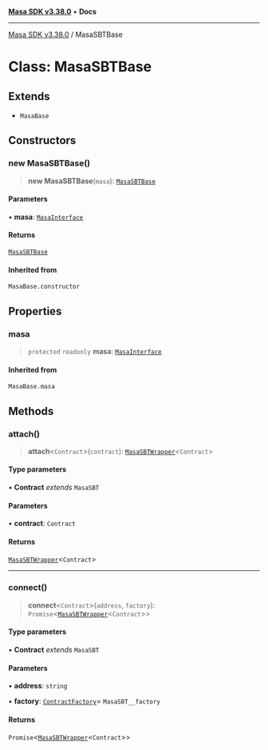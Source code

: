 [**Masa SDK v3.38.0**](../README.md) • **Docs**

***

[Masa SDK v3.38.0](../globals.md) / MasaSBTBase

# Class: MasaSBTBase

## Extends

- `MasaBase`

## Constructors

### new MasaSBTBase()

> **new MasaSBTBase**(`masa`): [`MasaSBTBase`](MasaSBTBase.md)

#### Parameters

• **masa**: [`MasaInterface`](../interfaces/MasaInterface.md)

#### Returns

[`MasaSBTBase`](MasaSBTBase.md)

#### Inherited from

`MasaBase.constructor`

## Properties

### masa

> `protected` `readonly` **masa**: [`MasaInterface`](../interfaces/MasaInterface.md)

#### Inherited from

`MasaBase.masa`

## Methods

### attach()

> **attach**\<`Contract`\>(`contract`): [`MasaSBTWrapper`](MasaSBTWrapper.md)\<`Contract`\>

#### Type parameters

• **Contract** *extends* `MasaSBT`

#### Parameters

• **contract**: `Contract`

#### Returns

[`MasaSBTWrapper`](MasaSBTWrapper.md)\<`Contract`\>

***

### connect()

> **connect**\<`Contract`\>(`address`, `factory`): `Promise`\<[`MasaSBTWrapper`](MasaSBTWrapper.md)\<`Contract`\>\>

#### Type parameters

• **Contract** *extends* `MasaSBT`

#### Parameters

• **address**: `string`

• **factory**: [`ContractFactory`](ContractFactory.md)= `MasaSBT__factory`

#### Returns

`Promise`\<[`MasaSBTWrapper`](MasaSBTWrapper.md)\<`Contract`\>\>
